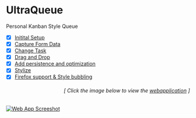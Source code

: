 # UltraQueue
Personal Kanban Style Queue

- [x] [Initital Setup](https://github.com/luc1dLife/taskinator/issues/1)
- [x] [Capture Form Data](https://github.com/luc1dLife/taskinator/issues/2)
- [x] [Change Task](https://github.com/luc1dLife/taskinator/issues/3)
- [x] [Drag and Drop](https://github.com/luc1dLife/taskinator/issues/4) 
- [x] [Add persistence and optimization](https://github.com/luc1dLife/taskinator/issues/5)
- [x] [Stylize](https://github.com/luc1dLife/taskinator/issues/6)
- [x] [Firefox support & Style bubbling](https://github.com/luc1dLife/taskinator/issues/7)
<h6><p align="right">[ Click the image below to view the <a href="https://luc1dlife.github.io/taskinator/">webapplication</a> ]</p></h6>
<a href="https://luc1dlife.github.io/taskinator/">
  <img src="https://raw.githubusercontent.com/luc1dLife/taskinator/master/assets/img/Preview.png" alt="Web App Screeshot">
</a>
